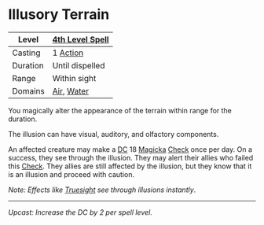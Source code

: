# Illusory Terrain

| Level    | [4th Level Spell](4th%20Level%20Spells.md)                                   |
| -------- | ---------------------------------------------------------------------------- |
| Casting  | 1 [Action](../../../../Game%20Procedures/Core%20Procedures/Action.md)        |
| Duration | Until dispelled                                                              |
| Range    | Within sight                                                                 |
| Domains  | [Air](../../Spell%20Domains/Air.md), [Water](../../Spell%20Domains/Water.md) |

You magically alter the appearance of the terrain within range for the duration.

The illusion can have visual, auditory, and olfactory components.

An affected creature may make a [DC](../../../../Game%20Procedures/Core%20Procedures/DC.md) 18 [Magicka](../../../../Player%20Characters/Attributes/Magicka.md) [Check](../../../../Game%20Procedures/Core%20Procedures/Check.md) once per day. On a success, they see through the illusion. They may alert their allies who failed this [Check](../../../../Game%20Procedures/Core%20Procedures/Check.md). They allies are still affected by the illusion, but they know that it is an illusion and proceed with caution.

*Note: Effects like [Truesight](Truesight.md) see through illusions instantly*.

---
*Upcast: Increase the DC by 2 per spell level.*
